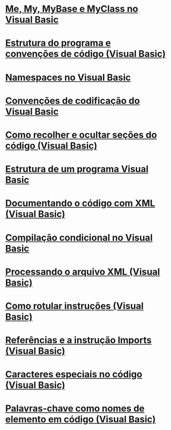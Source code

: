 # [Me, My, MyBase e MyClass no Visual Basic](me-my-mybase-and-myclass.md)
# [Estrutura do programa e convenções de código (Visual Basic)](program-structure-and-code-conventions.md)
# [Namespaces no Visual Basic](namespaces.md)
# [Convenções de codificação do Visual Basic](coding-conventions.md)
# [Como recolher e ocultar seções do código (Visual Basic)](how-to-collapse-and-hide-sections-of-code.md)
# [Estrutura de um programa Visual Basic](structure-of-a-visual-basic-program.md)
# [Documentando o código com XML (Visual Basic)](documenting-your-code-with-xml.md)
# [Compilação condicional no Visual Basic](conditional-compilation.md)
# [Processando o arquivo XML (Visual Basic)](processing-the-xml-file.md)
# [Como rotular instruções (Visual Basic)](how-to-label-statements.md)
# [Referências e a instrução Imports (Visual Basic)](references-and-the-imports-statement.md)
# [Caracteres especiais no código (Visual Basic)](special-characters-in-code.md)
# [Palavras-chave como nomes de elemento em código (Visual Basic)](keywords-as-element-names-in-code.md)
